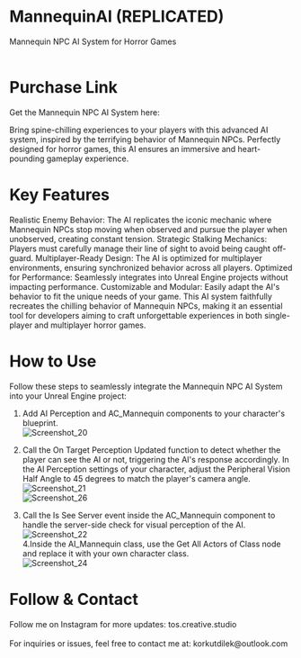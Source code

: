 # MannequinAI (REPLICATED)
Mannequin NPC AI System for Horror Games</br></br>

<h1>Purchase Link</h1>
Get the Mannequin NPC AI System here:</br>

Bring spine-chilling experiences to your players with this advanced AI system, inspired by the terrifying behavior of Mannequin NPCs. Perfectly designed for horror games, this AI ensures an immersive and heart-pounding gameplay experience.

<h1>Key Features</h1>
Realistic Enemy Behavior: The AI replicates the iconic mechanic where Mannequin NPCs stop moving when observed and pursue the player when unobserved, creating constant tension.
Strategic Stalking Mechanics: Players must carefully manage their line of sight to avoid being caught off-guard.
Multiplayer-Ready Design: The AI is optimized for multiplayer environments, ensuring synchronized behavior across all players.
Optimized for Performance: Seamlessly integrates into Unreal Engine projects without impacting performance.
Customizable and Modular: Easily adapt the AI's behavior to fit the unique needs of your game.
This AI system faithfully recreates the chilling behavior of Mannequin NPCs, making it an essential tool for developers aiming to craft unforgettable experiences in both single-player and multiplayer horror games.

<h1>How to Use</h1>
Follow these steps to seamlessly integrate the Mannequin NPC AI System into your Unreal Engine project:

1. Add AI Perception and AC_Mannequin components to your character's blueprint.</br>
![Screenshot_20](https://github.com/user-attachments/assets/46217f84-59d8-42ee-821b-892cc42fff51)</br>
2. Call the On Target Perception Updated function to detect whether the player can see the AI or not, triggering the AI's response accordingly. In the AI Perception settings of your character, adjust the Peripheral Vision Half Angle to 45 degrees to match the player's camera angle.</br>
![Screenshot_21](https://github.com/user-attachments/assets/c7ff846b-bc19-49c2-b7e0-52b04cb31c8f)</br>
![Screenshot_26](https://github.com/user-attachments/assets/a61ae6cf-9ae0-465f-bf6b-6f02f5e2190d)</br>

3. Call the Is See Server event inside the AC_Mannequin component to handle the server-side check for visual perception of the AI.</br>
![Screenshot_22](https://github.com/user-attachments/assets/65f42f9d-702f-44e5-a90f-53906fce73ca)</br>
4.Inside the AI_Mannequin class, use the Get All Actors of Class node and replace it with your own character class.</br>
![Screenshot_24](https://github.com/user-attachments/assets/6ff0eb5b-6104-4005-b767-78e6e7563b21)

<h1>Follow & Contact</h1>
Follow me on Instagram for more updates: tos.creative.studio</br></br>
For inquiries or issues, feel free to contact me at: korkutdilek@outlook.com</br>
